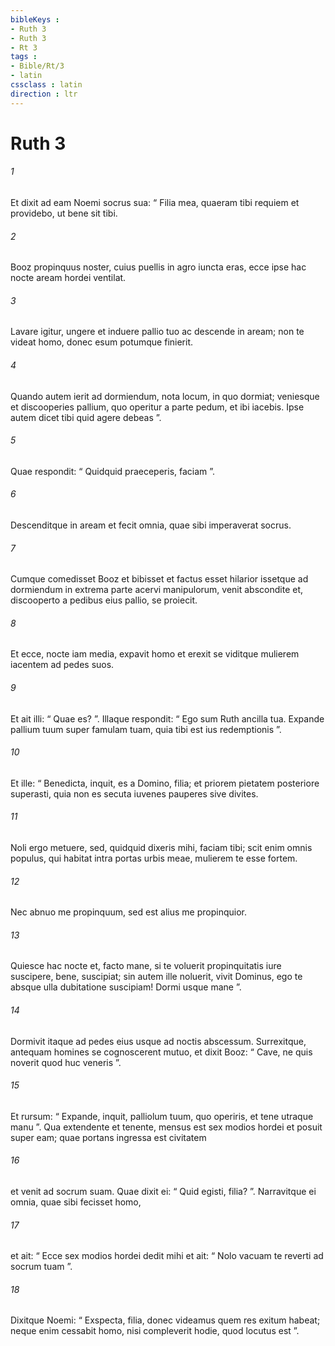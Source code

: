 ```yaml
---
bibleKeys : 
- Ruth 3
- Ruth 3
- Rt 3
tags : 
- Bible/Rt/3
- latin
cssclass : latin
direction : ltr
---
```


# Ruth 3

###### 1
Et dixit ad eam Noemi socrus sua: “ Filia mea, quaeram tibi requiem et providebo, ut bene sit tibi. 
###### 2
Booz propinquus noster, cuius puellis in agro iuncta eras, ecce ipse hac nocte aream hordei ventilat. 
###### 3
Lavare igitur, ungere et induere pallio tuo ac descende in aream; non te videat homo, donec esum potumque finierit. 
###### 4
Quando autem ierit ad dormiendum, nota locum, in quo dormiat; veniesque et discooperies pallium, quo operitur a parte pedum, et ibi iacebis. Ipse autem dicet tibi quid agere debeas ”. 
###### 5
Quae respondit: “ Quidquid praeceperis, faciam ”.
###### 6
Descenditque in aream et fecit omnia, quae sibi imperaverat socrus.
###### 7
Cumque comedisset Booz et bibisset et factus esset hilarior issetque ad dormiendum in extrema parte acervi manipulorum, venit abscondite et, discooperto a pedibus eius pallio, se proiecit. 
###### 8
Et ecce, nocte iam media, expavit homo et erexit se viditque mulierem iacentem ad pedes suos. 
###### 9
Et ait illi: “ Quae es? ”. Illaque respondit: “ Ego sum Ruth ancilla tua. Expande pallium tuum super famulam tuam, quia tibi est ius redemptionis ”. 
###### 10
Et ille: “ Benedicta, inquit, es a Domino, filia; et priorem pietatem posteriore superasti, quia non es secuta iuvenes pauperes sive divites. 
###### 11
Noli ergo metuere, sed, quidquid dixeris mihi, faciam tibi; scit enim omnis populus, qui habitat intra portas urbis meae, mulierem te esse fortem. 
###### 12
Nec abnuo me propinquum, sed est alius me propinquior. 
###### 13
Quiesce hac nocte et, facto mane, si te voluerit propinquitatis iure suscipere, bene, suscipiat; sin autem ille noluerit, vivit Dominus, ego te absque ulla dubitatione suscipiam! Dormi usque mane ”.
###### 14
Dormivit itaque ad pedes eius usque ad noctis abscessum. Surrexitque, antequam homines se cognoscerent mutuo, et dixit Booz: “ Cave, ne quis noverit quod huc veneris ”. 
###### 15
Et rursum: “ Expande, inquit, palliolum tuum, quo operiris, et tene utraque manu ”. Qua extendente et tenente, mensus est sex modios hordei et posuit super eam; quae portans ingressa est civitatem 
###### 16
et venit ad socrum suam. Quae dixit ei: “ Quid egisti, filia? ”. Narravitque ei omnia, quae sibi fecisset homo, 
###### 17
et ait: “ Ecce sex modios hordei dedit mihi et ait: “ Nolo vacuam te reverti ad socrum tuam ”. 
###### 18
Dixitque Noemi: “ Exspecta, filia, donec videamus quem res exitum habeat; neque enim cessabit homo, nisi compleverit hodie, quod locutus est ”.
